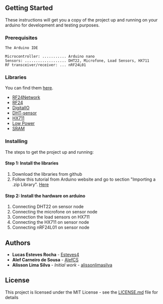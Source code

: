 ## Getting Started

These instructions will get you a copy of the project up and running on your arduino for development and testing purposes.

### Prerequisites

```
The Arduino IDE

Microcontroller: ........... Arduino nano
Sensors: ................... DHT22, Microfone, Load Sensors, HX711
RF transceiver/receiver: ... nRF24L01
```

### Libraries

You can find them [here](Bibliotecas).

- [RF24Network](https://github.com/nRF24/RF24Network)
- [RF24](https://github.com/nRF24/RF24)
- [DigitalIO](https://github.com/greiman/DigitalIO)
- [DHT-sensor](https://github.com/adafruit/DHT-sensor-library)
- [HX711](https://github.com/bogde/HX711)
- [Low Power](https://github.com/rocketscream/Low-Power)
- [SRAM](https://github.com/SV-Zanshin/MicrochipSRAM)

### Installing

The steps to get the project up and running:

#### Step 1: Install the libraries 

   1. Download the libraries from github
   2. Follow this tutorial from Arduino website and go to section "Importing a .zip Library". [Here](https://www.arduino.cc/en/Guide/Libraries)

#### Step 2: Install the hardware on arduino

   1. Connecting DHT22 on sensor node
   2. Connecting the microfone on sensor node
   3. Connection the load sensors on HX711
   4. Connecting the HX711 on sensor node
   5. Connecting nRF24L01 on sensor node

## Authors

* **Lucas Esteves Rocha** - [Esteves4](https://github.com/Esteves4)
* **Alef Carneiro de Sousa** - [AlefCS](https://github.com/AlefCS)
* **Alisson Lima Silva** - *Initial work* - [alissonlimasilva](https://github.com/alissonlimasilva)

## License

This project is licensed under the MIT License - see the [LICENSE.md](../LICENSE) file for details
